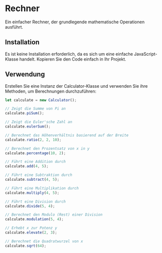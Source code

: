 # Rechner

Ein einfacher Rechner, der grundlegende mathematische Operationen ausführt.

## Installation

Es ist keine Installation erforderlich, da es sich um eine einfache JavaScript-Klasse handelt. Kopieren Sie den Code einfach in Ihr Projekt.

## Verwendung

Erstellen Sie eine Instanz der Calculator-Klasse und verwenden Sie ihre Methoden, um Berechnungen durchzuführen:

```javascript
let calculate = new Calculator();

// Zeigt die Summe von Pi an
calculate.piSum();

// Zeigt die Euler'sche Zahl an
calculate.eulerSum();

// Berechnet das Höhenverhältnis basierend auf der Breite
calculate.ratio(2, 2, 10);

// Berechnet den Prozentsatz von x in y
calculate.percentage(10, 2);

// Führt eine Addition durch
calculate.add(4, 5);

// Führt eine Subtraktion durch
calculate.subtract(4, 5);

// Führt eine Multiplikation durch
calculate.multiply(4, 5);

// Führt eine Division durch
calculate.divide(5, 4);

// Berechnet den Modulo (Rest) einer Division
calculate.modulation(5, 4);

// Erhebt x zur Potenz y
calculate.elevate(2, 3);

// Berechnet die Quadratwurzel von x
calculate.sqrt(64);
```
